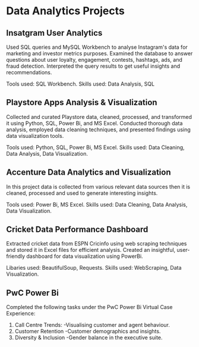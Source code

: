 # Data Analytics Projects

## Insatgram User Analytics 

Used SQL queries and MySQL Workbench to analyse Instagram's data for marketing and investor metrics purposes.
Examined the database to answer questions about user loyalty, engagement, contests, hashtags, ads, and fraud detection.
Interpreted the query results to get useful insights and recommendations.

Tools used: SQL Workbench.
Skills used: Data Analysis, SQL 

## Playstore Apps Analysis & Visualization 

Collected and curated Playstore data, cleaned, processed, and transformed it using Python, SQL, Power Bi, and MS Excel.
Conducted thorough data analysis, employed data cleaning techniques, and presented findings using data visualization tools.

Tools used: Python, SQL, Power Bi, MS Excel.
Skills used: Data Cleaning, Data Analysis, Data Visualization.

## Accenture Data Analytics and Visualization 

In this project data is collected from various relevant data sources then it is cleaned, processed and used to generate interesting insights.

Tools used: Power Bi, MS Excel.
Skills used: Data Cleaning, Data Analysis, Data Visualization.
    

## Cricket Data Performance Dashboard 

Extracted cricket data from ESPN Cricinfo using web scraping techniques and stored it in Excel files for efficient analysis.
Created an insightful, user-friendly dashboard for data visualization using PowerBi.

Libaries used: BeautifulSoup, Requests.
Skills used: WebScraping, Data Visualization.


## PwC Power Bi 

Completed the following tasks under the PwC Power Bi Virtual Case Experience:
1. Call Centre Trends:
    -Visualising customer and agent behaviour.
2. Customer Retention
    -Customer demographics and insights.
3. Diversity & Inclusion
    -Gender balance in the executive suite.


